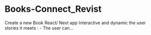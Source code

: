 # Books-Connect_Revist
Create a new Book React/ Next app 
Interactive and dynamic 
the user stories it meets : - The user can...

